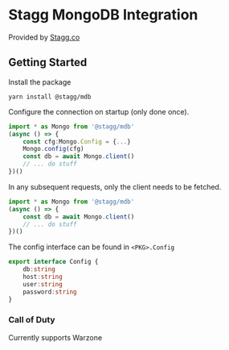 # Stagg MongoDB Integration

Provided by [Stagg.co](https://stagg.co)

## Getting Started

Install the package

```
yarn install @stagg/mdb
```

Configure the connection on startup (only done once).

```typescript
import * as Mongo from '@stagg/mdb'
(async () => {
    const cfg:Mongo.Config = {...}
    Mongo.config(cfg)
    const db = await Mongo.client()
    // ... do stuff
})()
```

In any subsequent requests, only the client needs to be fetched.


```typescript
import * as Mongo from '@stagg/mdb'
(async () => {
    const db = await Mongo.client()
    // ... do stuff
})()
```

The config interface can be found in `<PKG>.Config`

```typescript
export interface Config {
    db:string
    host:string
    user:string
    password:string
}
```

### Call of Duty

Currently supports Warzone
